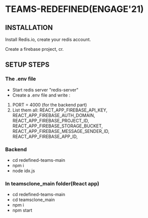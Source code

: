 # TEAMS-REDEFINED(ENGAGE'21)

## INSTALLATION

Install Redis.io, create your redis account.

Create a firebase project, cr.

## SETUP STEPS

### The .env file
- Start redis server "redis-server"
- Create a .env file and write :
 1. PORT = 4000 (for the backend part)
 2. List them all: 
  REACT_APP_FIREBASE_API_KEY,
  REACT_APP_FIREBASE_AUTH_DOMAIN,
  REACT_APP_FIREBASE_PROJECT_ID,
  REACT_APP_FIREBASE_STORAGE_BUCKET,
  REACT_APP_FIREBASE_MESSAGE_SENDER_ID,
  REACT_APP_FIREBASE_APP_ID,

### Backend
- cd redefined-teams-main
- npm i
- node idx.js

### In teamsclone_main folder(React app)
- cd redefined-teams-main
- cd teamsclone_main
- npm i
- npm start